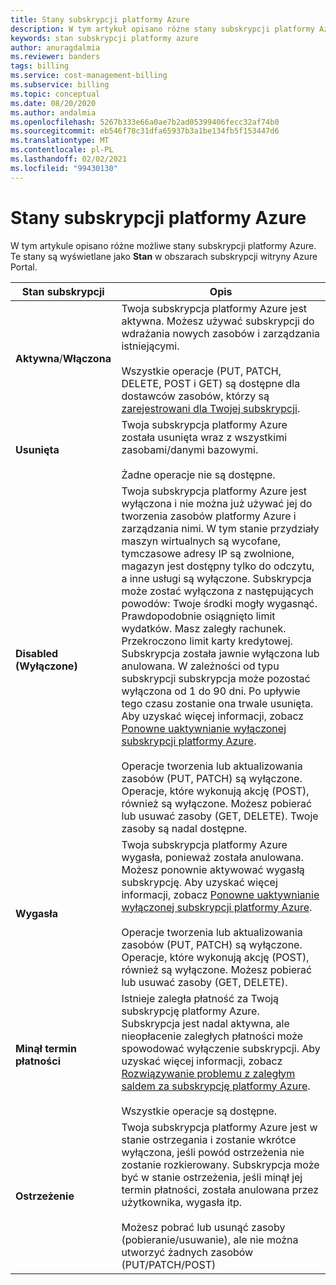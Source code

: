 ```yaml
---
title: Stany subskrypcji platformy Azure
description: W tym artykuł opisano różne stany subskrypcji platformy Azure.
keywords: stan subskrypcji platformy azure
author: anuragdalmia
ms.reviewer: banders
tags: billing
ms.service: cost-management-billing
ms.subservice: billing
ms.topic: conceptual
ms.date: 08/20/2020
ms.author: andalmia
ms.openlocfilehash: 5267b333e66a0ae7b2ad05399406fecc32af74b0
ms.sourcegitcommit: eb546f78c31dfa65937b3a1be134fb5f153447d6
ms.translationtype: MT
ms.contentlocale: pl-PL
ms.lasthandoff: 02/02/2021
ms.locfileid: "99430130"
---
```

# <a name="azure-subscription-states"></a>Stany subskrypcji platformy Azure

W tym artykule opisano różne możliwe stany subskrypcji platformy Azure. Te stany są wyświetlane jako **Stan** w obszarach subskrypcji witryny Azure Portal.

| Stan subskrypcji | Opis |
|-------------| ----------------|
| **Aktywna**/**Włączona** | Twoja subskrypcja platformy Azure jest aktywna. Możesz używać subskrypcji do wdrażania nowych zasobów i zarządzania istniejącymi.<br><br>Wszystkie operacje (PUT, PATCH, DELETE, POST i GET) są dostępne dla dostawców zasobów, którzy są [zarejestrowani dla Twojej subskrypcji](../../azure-resource-manager/management/resource-providers-and-types.md#azure-portal). |
| **Usunięta** | Twoja subskrypcja platformy Azure została usunięta wraz z wszystkimi zasobami/danymi bazowymi.<br><br>Żadne operacje nie są dostępne. |
| **Disabled (Wyłączone)** | Twoja subskrypcja platformy Azure jest wyłączona i nie można już używać jej do tworzenia zasobów platformy Azure i zarządzania nimi. W tym stanie przydziały maszyn wirtualnych są wycofane, tymczasowe adresy IP są zwolnione, magazyn jest dostępny tylko do odczytu, a inne usługi są wyłączone. Subskrypcja może zostać wyłączona z następujących powodów: Twoje środki mogły wygasnąć. Prawdopodobnie osiągnięto limit wydatków. Masz zaległy rachunek. Przekroczono limit karty kredytowej. Subskrypcja została jawnie wyłączona lub anulowana. W zależności od typu subskrypcji subskrypcja może pozostać wyłączona od 1 do 90 dni. Po upływie tego czasu zostanie ona trwale usunięta. Aby uzyskać więcej informacji, zobacz [Ponowne uaktywnianie wyłączonej subskrypcji platformy Azure](subscription-disabled.md).<br><br>Operacje tworzenia lub aktualizowania zasobów (PUT, PATCH) są wyłączone. Operacje, które wykonują akcję (POST), również są wyłączone. Możesz pobierać lub usuwać zasoby (GET, DELETE). Twoje zasoby są nadal dostępne. |
| **Wygasła** | Twoja subskrypcja platformy Azure wygasła, ponieważ została anulowana. Możesz ponownie aktywować wygasłą subskrypcję. Aby uzyskać więcej informacji, zobacz [Ponowne uaktywnianie wyłączonej subskrypcji platformy Azure](subscription-disabled.md).<br><br>Operacje tworzenia lub aktualizowania zasobów (PUT, PATCH) są wyłączone. Operacje, które wykonują akcję (POST), również są wyłączone. Możesz pobierać lub usuwać zasoby (GET, DELETE).|
| **Minął termin płatności** | Istnieje zaległa płatność za Twoją subskrypcję platformy Azure. Subskrypcja jest nadal aktywna, ale nieopłacenie zaległych płatności może spowodować wyłączenie subskrypcji. Aby uzyskać więcej informacji, zobacz [Rozwiązywanie problemu z zaległym saldem za subskrypcję platformy Azure](resolve-past-due-balance.md).<br><br>Wszystkie operacje są dostępne. |
| **Ostrzeżenie** | Twoja subskrypcja platformy Azure jest w stanie ostrzegania i zostanie wkrótce wyłączona, jeśli powód ostrzeżenia nie zostanie rozkierowany. Subskrypcja może być w stanie ostrzeżenia, jeśli minął jej termin płatności, została anulowana przez użytkownika, wygasła itp.<br><br>Możesz pobrać lub usunąć zasoby (pobieranie/usuwanie), ale nie można utworzyć żadnych zasobów (PUT/PATCH/POST) |
